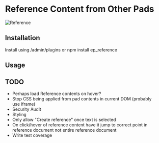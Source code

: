 # Reference Content from Other Pads

![Reference](http://i.imgur.com/oHJFqZ7.png)

## Installation
Install using /admin/plugins or npm install ep_reference

## Usage

## TODO
* Perhaps load Reference contents on hover?
* Stop CSS being applied from pad contents in current DOM (probably use iframe)
* Security Audit
* Styling
* Only allow "Create reference" once text is selected
* On click/hover of reference content have it jump to correct point in reference document not entire reference document
* Write test coverage
